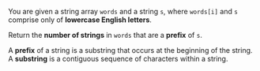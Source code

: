 You are given a string array `words` and a string `s`, where `words[i]` and `s` comprise only of **lowercase English letters**.

Return the **number of strings** in `words` that are a **prefix** of `s`.

A **prefix** of a string is a substring that occurs at the beginning of the string. A **substring** is a contiguous sequence of characters within a string.
